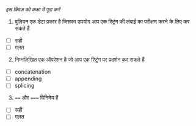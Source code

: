 _इस क्विज को कक्षा में पूरा करें_

1. बुलियन एक डेटा प्रकार है जिसका उपयोग आप एक स्ट्रिंग की लंबाई का परीक्षण करने के लिए कर सकते हैं

- [ ] सही
- [ ] गलत

2. निम्नलिखित एक ऑपरेशन है जो आप एक स्ट्रिंग पर प्रदर्शन कर सकते हैं

- [ ] concatenation
- [ ] appending
- [ ] splicing

3. `==` और `===` विनिमेय हैं

- [ ] सही
- [ ] गलत
